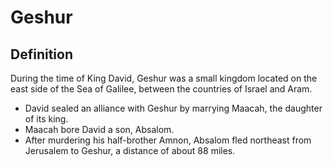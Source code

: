 # Geshur

## Definition

During the time of King David, Geshur was a small kingdom located on the east side of the Sea of Galilee, between the countries of Israel and Aram.

* David sealed an alliance with Geshur by marrying Maacah, the daughter of its king.
* Maacah bore David a son, Absalom.
* After murdering his half-brother Amnon, Absalom fled northeast from Jerusalem to Geshur, a distance of about 88 miles.